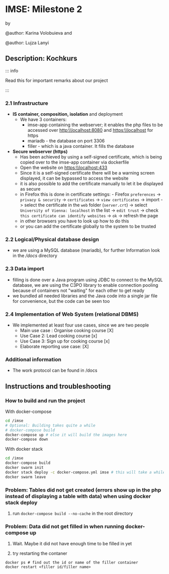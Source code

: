 # IMSE: Milestone 2

by 

@author: Karina Volobuieva and 

@author: Lujza Lanyi

## Description: Kochkurs

::: info

Read this for important remarks about our project

:::

### 2.1 Infrastructure
- **IS container, composition, isolation**
and deployment
    - We have 3 containers:
        - imse-app containing the webserver; it enables the php files to be accessed over <http:\\localhost:8080> and <https:\\localhost> for https
        - mariadb - the database on port 3306
        - filler - which is a java container. It fills the database
- **Secure webserver (https)**
    - Has been achieved by using a self-signed certificate, which is being copied over to the imse-app container via dockerfile
    - Open the website on <https:\\localhost:433>
    - Since it is a self-signed certificate there will be a warning screen displayed, it can be bypassed to access the website
    - it is also possible to add the certificate manually to let it be displayed as secure
    - in Firefox this is done in certificate settings:
    		- Firefox `preferences` -> `privacy & security` -> `certificates` -> `view certificates` -> import -> select the certificate in the `web` folder (`server.crt`) -> select `University of Vienna: localhost` in the list -> `edit trust` -> check `this certificate can identify websites` -> `ok` -> refresh the page
    - in other browsers you have to look up how to do this
    - or you can add the certificate globally to the system to be trusted

### 2.2 Logical/Physical database design
- we are using a MySQL database (mariadb), for further Information look in the */docs* directory

### 2.3 Data import
- filling is done over a Java program using JDBC to connect to the MySQL database, we are using the C3PO library to enable connection pooling because of containers not "waiting" for each other to get ready
- we bundled all needed libraries and the Java code into a single jar file for convenience, but the code can be seen too
 
### 2.4 Implementation of Web System (relational DBMS)
- We implemented at least four use cases, since we are two people
    - Main use case : Organise cooking course [X]
    - Use Case 2: Lead cooking course [x]
    - Use Case 3: Sign up for cooking course [x]
    - Elaborate reporting use case: [X]

### Additional information
- The work protocol can be found in /docs

## Instructions and troubleshooting

### How to build and run the project

With docker-compose

```bash
cd /imse
# Optional: Building takes quite a while
# docker-compose build
docker-compose up # else it will build the images here 
docker-compose down
```


With docker stack 

```bash
cd /imse
docker-compose build
docker swarm init
docker stack deploy -c docker-compose.yml imse # this will take a while too
docker swarm leave
```

### Problem: Tables did not get created (errors show up in the php instead of displaying a table with data) when using docker stack deploy

1. run `docker-compose build --no-cache` in the root directory

### Problem: Data did not get filled in when running docker-compose up

1. Wait. Maybe it did not have enough time to be filled in yet

2. try restarting the contaner 

```
docker ps # find out the id or name of the filler container
docker restart <filler id/filler name>
```
